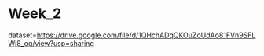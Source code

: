 # Week_2
dataset=https://drive.google.com/file/d/1QHchADqQKOuZoUdAo81FVn9SFLWi8_oq/view?usp=sharing
